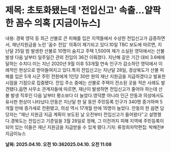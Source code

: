 # **제목: 초토화됐는데 '전입신고' 속출...얄팍한 꼼수 의혹 [지금이뉴스]**

  내용: 경북 영덕 등 최근 산불로 큰 피해를 입은 지역들에서 수상한 전입신고가 급증하면서, 재난지원금을 노린 '꼼수 전입' 의혹이 제기되고 있다.10일 TBC 보도에 따르면, 지난달 25일 밤 발생한 산불로 10명이 숨지고 주택 1,500여 채가 소실된 영덕에서는 산불 발생 다음 날부터 일주일간 관외 전입이 36건 이뤄졌다. 지난해 같은 기간 대비 3.6배에 달하는 수치다.이는 지난 2020년 9월 이후 53개월 연속 인구가 감소하던 영덕에서 이례적인 현상으로 받아들여지고 있다.특히 전입신고는 지난달 28일, 경상북도가 산불 피해를 입은 5개 시군 주민 전원에게 1인당 30만 원의 재난 지원금을 지급하겠다고 발표한 시점을 기점으로 집중됐다. 전입 주소 중에는 산불로 주택이 전소된 곳을 적은 사례도 발견됐다.읍면 사무소 관계자들에 따르면, 재난이 발생하면 전입신고가 줄어야 하는데 산불 발생 직후인 다음 날부터 평소보다 더 늘었다.영덕뿐 아니라 인근 안동과 의성에서도 유사한 현상이 나타났다.안동은 지난달 한 달 동안 주민등록 인구가 340명 증가하며 5개월 만에 증가세로 전환됐고, 의성 역시 17개월 만에 15명이 늘었다. 안동의 한 읍면 담당자는 "재난 지원금 지급 계획이 보도된 날 오전부터 전입신고가 들어왔다"고 설명했다.경북도는 전입신고 기준일을 3월 28일로 정해, 그 이전까지 피해 지역에 주민등록이 되어 있는 이들은 재난 지원금을 지급받을 수 있게 됐다.기자: 류청희자막편집: 박해진#지금이뉴스

  **날짜: 2025.04.10. 오전 10:362025.04.10. 오전 11:08**